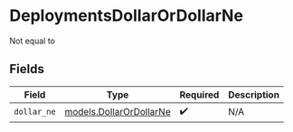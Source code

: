 # DeploymentsDollarOrDollarNe

Not equal to


## Fields

| Field                                                    | Type                                                     | Required                                                 | Description                                              |
| -------------------------------------------------------- | -------------------------------------------------------- | -------------------------------------------------------- | -------------------------------------------------------- |
| `dollar_ne`                                              | [models.DollarOrDollarNe](../models/dollarordollarne.md) | :heavy_check_mark:                                       | N/A                                                      |